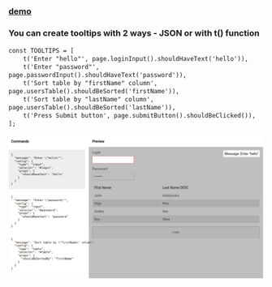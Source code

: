 ### [demo](https://tooltip-example-app.web.app/)
### You can create tooltips with 2 ways - JSON or with t() function
```
const TOOLTIPS = [
    t('Enter "hello"', page.loginInput().shouldHaveText('hello')),
    t('Enter "password"', page.passwordInput().shouldHaveText('password')),
    t('Sort table by "firstName" column', page.usersTable().shouldBeSorted('firstName')),
    t('Sort table by "lastName" column', page.usersTable().shouldBeSorted('lastName')),
    t('Press Submit button', page.submitButton().shouldBeClicked()),
];
```

![Alt text](image-1.png)

